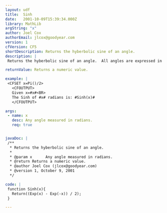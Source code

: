 ```yaml
---
layout: udf
title:  Sinh
date:   2001-10-09T15:39:34.000Z
library: MathLib
argString: "x"
author: Joel Cox
authorEmail: jlcox@goodyear.com
version: 1
cfVersion: CF5
shortDescription: Returns the hyberbolic sine of an angle.
description: |
 Returns the hyberbolic sine of an angle.  All angles are expressed in radians.

returnValue: Returns a numeric value.

example: |
 <CFSET x=Pi()/2>
   <CFOUTPUT>
   Given x=#x#<BR>
   The Sinh of #x# radians is: #Sinh(x)#
   </CFOUTPUT>

args:
 - name: x
   desc: Any angle measured in radians.
   req: true


javaDoc: |
 /**
  * Returns the hyberbolic sine of an angle.
  * 
  * @param x      Any angle measured in radians. 
  * @return Returns a numeric value. 
  * @author Joel Cox (jlcox@goodyear.com) 
  * @version 1, October 9, 2001 
  */

code: |
 function Sinh(x){
   Return((Exp(x) - Exp(-x)) / 2);
 }

---
```


